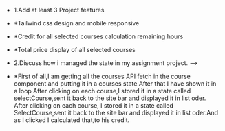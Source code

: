 - 1.Add at least 3 Project features
- *Tailwind css design and  mobile responsive
- *Credit for all selected courses calculation remaining hours
- *Total price display of all selected courses

- 2.Discuss how i managed the state in my assignment project. -->

- *First of all,I am getting all the courses API fetch in the course component and putting it in a courses state.After that I have shown it in a loop
After clicking on each course,I stored it in a state called selectCourse,sent it back to the site bar and displayed it in list oder.
After clicking on each course, I stored it in a state called SelectCourse,sent it back to the site bar and displayed it in list oder.And as I clicked I calculated that,to his credit.